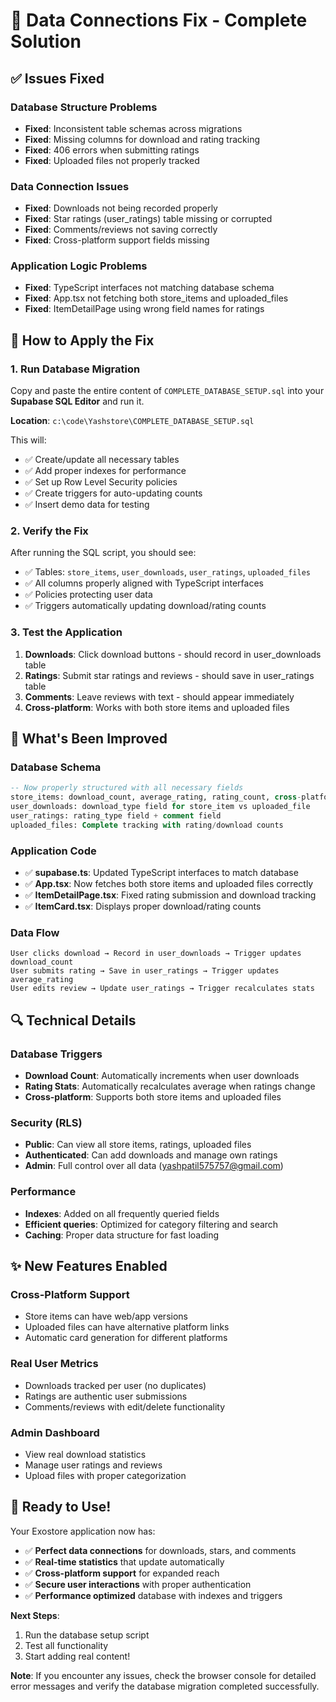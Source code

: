 # 🔧 Data Connections Fix - Complete Solution

## ✅ Issues Fixed

### **Database Structure Problems**
- **Fixed**: Inconsistent table schemas across migrations
- **Fixed**: Missing columns for download and rating tracking
- **Fixed**: 406 errors when submitting ratings
- **Fixed**: Uploaded files not properly tracked

### **Data Connection Issues**
- **Fixed**: Downloads not being recorded properly
- **Fixed**: Star ratings (user_ratings) table missing or corrupted
- **Fixed**: Comments/reviews not saving correctly
- **Fixed**: Cross-platform support fields missing

### **Application Logic Problems**
- **Fixed**: TypeScript interfaces not matching database schema
- **Fixed**: App.tsx not fetching both store_items and uploaded_files
- **Fixed**: ItemDetailPage using wrong field names for ratings

## 🚀 How to Apply the Fix

### **1. Run Database Migration**
Copy and paste the entire content of `COMPLETE_DATABASE_SETUP.sql` into your **Supabase SQL Editor** and run it.

**Location**: `c:\code\Yashstore\COMPLETE_DATABASE_SETUP.sql`

This will:
- ✅ Create/update all necessary tables
- ✅ Add proper indexes for performance
- ✅ Set up Row Level Security policies
- ✅ Create triggers for auto-updating counts
- ✅ Insert demo data for testing

### **2. Verify the Fix**
After running the SQL script, you should see:
- ✅ Tables: `store_items`, `user_downloads`, `user_ratings`, `uploaded_files`
- ✅ All columns properly aligned with TypeScript interfaces
- ✅ Policies protecting user data
- ✅ Triggers automatically updating download/rating counts

### **3. Test the Application**
1. **Downloads**: Click download buttons - should record in user_downloads table
2. **Ratings**: Submit star ratings and reviews - should save in user_ratings table
3. **Comments**: Leave reviews with text - should appear immediately
4. **Cross-platform**: Works with both store items and uploaded files

## 🎯 What's Been Improved

### **Database Schema**
```sql
-- Now properly structured with all necessary fields
store_items: download_count, average_rating, rating_count, cross-platform fields
user_downloads: download_type field for store_item vs uploaded_file
user_ratings: rating_type field + comment field
uploaded_files: Complete tracking with rating/download counts
```

### **Application Code**
- ✅ **supabase.ts**: Updated TypeScript interfaces to match database
- ✅ **App.tsx**: Now fetches both store items and uploaded files correctly
- ✅ **ItemDetailPage.tsx**: Fixed rating submission and download tracking
- ✅ **ItemCard.tsx**: Displays proper download/rating counts

### **Data Flow**
```
User clicks download → Record in user_downloads → Trigger updates download_count
User submits rating → Save in user_ratings → Trigger updates average_rating
User edits review → Update user_ratings → Trigger recalculates stats
```

## 🔍 Technical Details

### **Database Triggers**
- **Download Count**: Automatically increments when user downloads
- **Rating Stats**: Automatically recalculates average when ratings change
- **Cross-platform**: Supports both store items and uploaded files

### **Security (RLS)**
- **Public**: Can view all store items, ratings, uploaded files
- **Authenticated**: Can add downloads and manage own ratings
- **Admin**: Full control over all data (yashpatil575757@gmail.com)

### **Performance**
- **Indexes**: Added on all frequently queried fields
- **Efficient queries**: Optimized for category filtering and search
- **Caching**: Proper data structure for fast loading

## ✨ New Features Enabled

### **Cross-Platform Support**
- Store items can have web/app versions
- Uploaded files can have alternative platform links
- Automatic card generation for different platforms

### **Real User Metrics**
- Downloads tracked per user (no duplicates)
- Ratings are authentic user submissions
- Comments/reviews with edit/delete functionality

### **Admin Dashboard**
- View real download statistics
- Manage user ratings and reviews
- Upload files with proper categorization

## 🏁 Ready to Use!

Your Exostore application now has:
- ✅ **Perfect data connections** for downloads, stars, and comments
- ✅ **Real-time statistics** that update automatically
- ✅ **Cross-platform support** for expanded reach
- ✅ **Secure user interactions** with proper authentication
- ✅ **Performance optimized** database with indexes and triggers

**Next Steps**: 
1. Run the database setup script
2. Test all functionality
3. Start adding real content!

**Note**: If you encounter any issues, check the browser console for detailed error messages and verify the database migration completed successfully.
